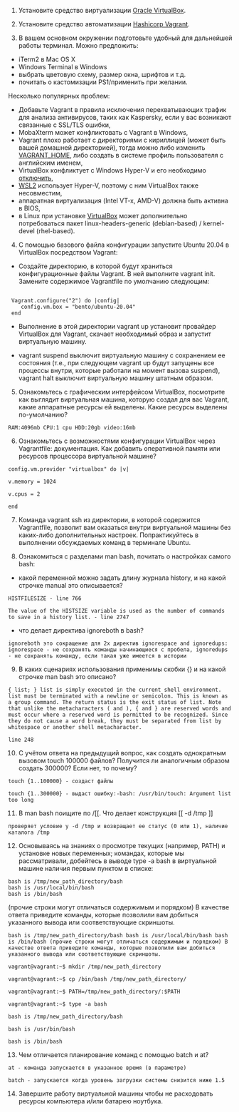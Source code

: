 1. Установите средство виртуализации [Oracle VirtualBox](https://www.virtualbox.org/).

2. Установите средство автоматизации [Hashicorp Vagrant](https://www.vagrantup.com/).

3. В вашем основном окружении подготовьте удобный для дальнейшей работы терминал. Можно предложить:

- iTerm2 в Mac OS X
- Windows Terminal в Windows
- выбрать цветовую схему, размер окна, шрифтов и т.д.
- почитать о кастомизации PS1/применить при желании.

Несколько популярных проблем:

- Добавьте Vagrant в правила исключения перехватывающих трафик для анализа антивирусов, таких как Kaspersky, если у вас возникают связанные с SSL/TLS ошибки,
- MobaXterm может конфликтовать с Vagrant в Windows,
- Vagrant плохо работает с директориями с кириллицей (может быть вашей домашней директорией), тогда можно либо изменить [VAGRANT_HOME](https://www.vagrantup.com/docs/other/environmental-variables#vagrant_home), либо создать в системе профиль пользователя с английским именем,
- VirtualBox конфликтует с Windows Hyper-V и его необходимо [отключить](https://www.vagrantup.com/docs/installation#windows-virtualbox-and-hyper-v),
- [WSL2](https://docs.microsoft.com/ru-ru/windows/wsl/wsl2-faq#does-wsl-2-use-hyper-v-will-it-be-available-on-windows-10-home) использует Hyper-V, поэтому с ним VirtualBox также несовместим,
- аппаратная виртуализация (Intel VT-x, AMD-V) должна быть активна в BIOS,
- в Linux при установке [VirtualBox](https://www.virtualbox.org/wiki/Linux_Downloads) может дополнительно потребоваться пакет linux-headers-generic (debian-based) / kernel-devel (rhel-based).
4. С помощью базового файла конфигурации запустите Ubuntu 20.04 в VirtualBox посредством Vagrant:

- Создайте директорию, в которой будут храниться конфигурационные файлы Vagrant. В ней выполните vagrant init. Замените содержимое Vagrantfile по умолчанию следующим:

```

 Vagrant.configure("2") do |config|
 	config.vm.box = "bento/ubuntu-20.04"
 end
```

- Выполнение в этой директории vagrant up установит провайдер VirtualBox для Vagrant, скачает необходимый образ и запустит виртуальную машину.

- vagrant suspend выключит виртуальную машину с сохранением ее состояния (т.е., при следующем vagrant up будут запущены все процессы внутри, которые работали на момент вызова suspend), vagrant halt выключит виртуальную машину штатным образом.

5. Ознакомьтесь с графическим интерфейсом VirtualBox, посмотрите как выглядит виртуальная машина, которую создал для вас Vagrant, какие аппаратные ресурсы ей выделены. Какие ресурсы выделены по-умолчанию?

```
RAM:4096mb CPU:1 cpu HDD:20gb video:16mb
```

6. Ознакомьтесь с возможностями конфигурации VirtualBox через Vagrantfile: документация. Как добавить оперативной памяти или ресурсов процессора виртуальной машине?

```
config.vm.provider "virtualbox" do |v|

v.memory = 1024

v.cpus = 2

end
```

7. Команда vagrant ssh из директории, в которой содержится Vagrantfile, позволит вам оказаться внутри виртуальной машины без каких-либо дополнительных настроек. Попрактикуйтесь в выполнении обсуждаемых команд в терминале Ubuntu.

8. Ознакомиться с разделами man bash, почитать о настройках самого bash:

- какой переменной можно задать длину журнала history, и на какой строчке manual это описывается?

```
HISTFILESIZE - line 766

The value of the HISTSIZE variable is used as the number of commands to save in a history list. - line 2747
```

- что делает директива ignoreboth в bash?

```
ignoreboth это сокращение для 2х директив ignorespace and ignoredups: ignorespace - не сохранять команды начинающиеся с пробела, ignoredups - не сохранять команду, если такая уже имеется в истории
```

9. В каких сценариях использования применимы скобки {} и на какой строчке man bash это описано?

```
{ list; } list is simply executed in the current shell environment. list must be terminated with a newline or semicolon. This is known as a group command. The return status is the exit status of list. Note that unlike the metacharacters ( and ), { and } are reserved words and must occur where a reserved word is permitted to be recognized. Since they do not cause a word break, they must be separated from list by whitespace or another shell metacharacter.

line 248
```

10. С учётом ответа на предыдущий вопрос, как создать однократным вызовом touch 100000 файлов? Получится ли аналогичным образом создать 300000? Если нет, то почему?

```
touch {1..100000} - создаст файлы

touch {1..300000} - выдаст ошибку:-bash: /usr/bin/touch: Argument list too long
```

11. В man bash поищите по /\[\[. Что делает конструкция [[ -d /tmp ]]

```
проверяет условие у -d /tmp и возвращает ее статус (0 или 1), наличие каталога /tmp
```

12. Основываясь на знаниях о просмотре текущих (например, PATH) и установке новых переменных; командах, которые мы рассматривали, добейтесь в выводе type -a bash в виртуальной машине наличия первым пунктом в списке:

```
bash is /tmp/new_path_directory/bash
bash is /usr/local/bin/bash
bash is /bin/bash
```

(прочие строки могут отличаться содержимым и порядком) В качестве ответа приведите команды, которые позволили вам добиться указанного вывода или соответствующие скриншоты.

```
bash is /tmp/new_path_directory/bash bash is /usr/local/bin/bash bash is /bin/bash (прочие строки могут отличаться содержимым и порядком) В качестве ответа приведите команды, которые позволили вам добиться указанного вывода или соответствующие скриншоты.

vagrant@vagrant:~$ mkdir /tmp/new_path_directory

vagrant@vagrant:~$ cp /bin/bash /tmp/new_path_directory/

vagrant@vagrant:~$ PATH=/tmp/new_path_directory/:$PATH

vagrant@vagrant:~$ type -a bash

bash is /tmp/new_path_directory/bash

bash is /usr/bin/bash

bash is /bin/bash
```

13. Чем отличается планирование команд с помощью batch и at?

```
at - команда запускается в указанное время (в параметре)

batch - запускается когда уровень загрузки системы снизится ниже 1.5
```

14. Завершите работу виртуальной машины чтобы не расходовать ресурсы компьютера и/или батарею ноутбука.